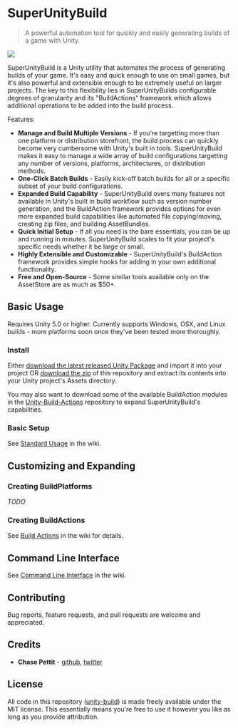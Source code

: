# SuperUnityBuild
> A powerful automation tool for quickly and easily generating builds of a game with Unity.

![](https://github.com/Chaser324/unity-build/blob/gh-pages/Unity_2017-01-11_00-38-20.png)

SuperUnityBuild is a Unity utility that automates the process of generating builds of your game. It's easy and quick enough to use on small games, but it's also powerful and extensible enough to be extremely useful on larger projects. The key to this flexibility lies in SuperUnityBuilds configurable degrees of granularity and its "BuildActions" framework which allows additional operations to be added into the build process.

Features:
* **Manage and Build Multiple Versions** - If you're targetting more than one platform or distribution storefront, the build process can quickly become very cumbersome with Unity's built in tools. SuperUnityBuild makes it easy to manage a wide array of build configurations targetting any number of versions, platforms, architectures, or distribution methods.
* **One-Click Batch Builds** - Easily kick-off batch builds for all or a specific subset of your build configurations.
* **Expanded Build Capability** - SuperUnityBuild overs many features not available in Unity's built in build workflow such as version number generation, and the BuildAction framework provides options for even more expanded build capabilities like automated file copying/moving, creating zip files, and building AssetBundles.
* **Quick Initial Setup** - If all you need is the bare essentials, you can be up and running in minutes. SuperUnityBuild scales to fit your project's specific needs whether it be large or small.
* **Highly Extensible and Customizable** - SuperUnityBuild's BuildAction framework provides simple hooks for adding in your own additional functionality.
* **Free and Open-Source** - Some similar tools available only on the AssetStore are as much as $50+.




## Basic Usage

Requires Unity 5.0 or higher. Currently supports Windows, OSX, and Linux builds - more platforms soon once they've been tested more thoroughly.

### Install

Either [download the latest released Unity Package][release] and import it into your project OR [download the zip][download] of this repository and extract its contents into your Unity project's Assets directory.

You may also want to download some of the available BuildAction modules in the [Unity-Build-Actions][unitybuild-actions] repository to expand SuperUnityBuild's capabilities.

### Basic Setup

See [Standard Usage](https://github.com/Chaser324/unity-build/wiki/Standard-Usage) in the wiki.




## Customizing and Expanding

### Creating BuildPlatforms

*TODO*

### Creating BuildActions

See [Build Actions](https://github.com/Chaser324/unity-build/wiki/Build-Actions) in the wiki for details.




## Command Line Interface

See [Command Line Interface](https://github.com/Chaser324/unity-build/wiki/Command-Line-Interface) in the wiki.



## Contributing

Bug reports, feature requests, and pull requests are welcome and appreciated.




## Credits

* **Chase Pettit** - [github](https://github.com/Chaser324), [twitter](http://twitter.com/chasepettit)




## License
All code in this repository ([unity-build](https://github.com/Chaser324/unity-build)) is made freely available under the MIT license. This essentially means you're free to use it however you like as long as you provide attribution.




[download]: https://github.com/Chaser324/unity-build/archive/master.zip
[release]: https://github.com/Chaser324/unity-build/releases
[unitybuild]: https://github.com/Chaser324/unity-build
[unitybuild-actions]: https://github.com/Chaser324/unity-build-actions
[unitybuild-wiki]: https://github.com/Chaser324/unity-build/wiki/Build-Actions